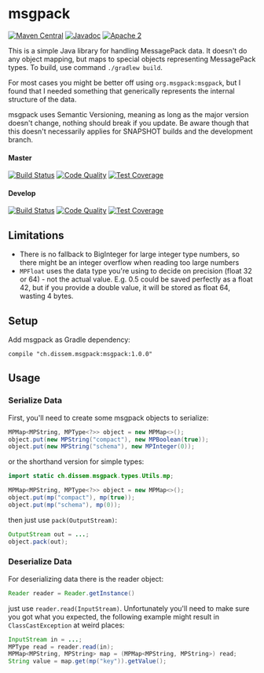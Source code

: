 msgpack
=======
[![Maven Central](https://maven-badges.herokuapp.com/maven-central/ch.dissem.msgpack/msgpack/badge.svg)](https://maven-badges.herokuapp.com/maven-central/ch.dissem.msgpack/msgpack)
[![Javadoc](https://javadoc-emblem.rhcloud.com/doc/ch.dissem.msgpack/msgpack/badge.svg)](http://www.javadoc.io/doc/ch.dissem.msgpack/msgpack)
[![Apache 2](https://img.shields.io/badge/license-Apache_2.0-blue.svg)](https://raw.githubusercontent.com/Dissem/Jabit/master/LICENSE)

This is a simple Java library for handling MessagePack data. It doesn't do any object mapping, but maps to special
objects representing MessagePack types. To build, use command `./gradlew build`.

For most cases you might be better off using `org.msgpack:msgpack`, but I found that I needed something that generically
represents the internal structure of the data.

msgpack uses Semantic Versioning, meaning as long as the major version doesn't change, nothing should break if you
update. Be aware though that this doesn't necessarily applies for SNAPSHOT builds and the development branch.


#### Master
[![Build Status](https://travis-ci.org/Dissem/MsgPack.svg?branch=master)](https://travis-ci.org/Dissem/MsgPack) 
[![Code Quality](https://img.shields.io/codacy/eb92c25247b4444383b163304e57a3ce/master.svg)](https://www.codacy.com/app/chrigu-meyer/MsgPack/dashboard?bid=TODO)
[![Test Coverage](https://codecov.io/github/Dissem/Jabit/coverage.svg?branch=master)](https://codecov.io/github/Dissem/Jabit?branch=master)

#### Develop
[![Build Status](https://travis-ci.org/Dissem/MsgPack.svg?branch=develop)](https://travis-ci.org/Dissem/MsgPack?branch=develop) 
[![Code Quality](https://img.shields.io/codacy/eb92c25247b4444383b163304e57a3ce/develop.svg)](https://www.codacy.com/app/chrigu-meyer/MsgPack/dashboard?bid=4118049)
[![Test Coverage](https://codecov.io/github/Dissem/MsgPack/coverage.svg?branch=develop)](https://codecov.io/github/Dissem/MsgPack?branch=develop)

Limitations
--------------

* There is no fallback to BigInteger for large integer type numbers, so there might be an integer overflow when reading
  too large numbers
* `MPFloat` uses the data type you're using to decide on precision (float 32 or 64) - not the actual value. E.g. 0.5
  could be saved perfectly as a float 42, but if you provide a double value, it will be stored as float 64, wasting
  4 bytes.

Setup
-----

Add msgpack as Gradle dependency:
```Gradle
compile "ch.dissem.msgpack:msgpack:1.0.0"
```

Usage
-----

### Serialize Data

First, you'll need to create some msgpack objects to serialize:
```Java
MPMap<MPString, MPType<?>> object = new MPMap<>();
object.put(new MPString("compact"), new MPBoolean(true));
object.put(new MPString("schema"), new MPInteger(0));
```
or the shorthand version for simple types:
```Java
import static ch.dissem.msgpack.types.Utils.mp;

MPMap<MPString, MPType<?>> object = new MPMap<>();
object.put(mp("compact"), mp(true));
object.put(mp("schema"), mp(0));
```
then just use `pack(OutputStream)`:
```Java
OutputStream out = ...;
object.pack(out);
```


### Deserialize Data

For deserializing data there is the reader object:
```Java
Reader reader = Reader.getInstance()
```
just use `reader.read(InputStream)`. Unfortunately you'll need to make sure you got what you expected, the following
example might result in `ClassCastException` at weird places:
```Java
InputStream in = ...;
MPType read = reader.read(in);
MPMap<MPString, MPString> map = (MPMap<MPString, MPString>) read;
String value = map.get(mp("key")).getValue();
```